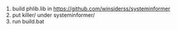 


1. build phlib.lib in https://github.com/winsiderss/systeminformer
2. put killer/ under systeminformer/
3. run build.bat
